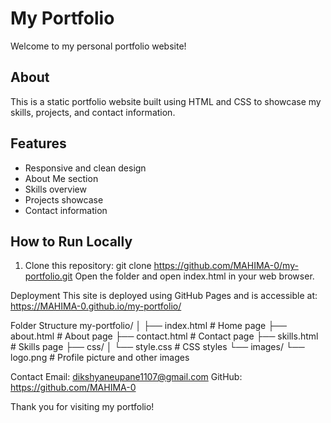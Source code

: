 # My Portfolio

Welcome to my personal portfolio website!

## About

This is a static portfolio website built using HTML and CSS to showcase my skills, projects, and contact information.

## Features

- Responsive and clean design
- About Me section
- Skills overview
- Projects showcase
- Contact information

## How to Run Locally

1. Clone this repository:
   git clone https://github.com/MAHIMA-0/my-portfolio.git
Open the folder and open index.html in your web browser.

Deployment
This site is deployed using GitHub Pages and is accessible at:
https://MAHIMA-0.github.io/my-portfolio/

Folder Structure
my-portfolio/
│
├── index.html          # Home page
├── about.html          # About page
├── contact.html        # Contact page
├── skills.html         # Skills page
├── css/
│   └── style.css       # CSS styles
└── images/
    └── logo.png        # Profile picture and other images

Contact
Email: dikshyaneupane1107@gmail.com
GitHub: https://github.com/MAHIMA-0

Thank you for visiting my portfolio!
